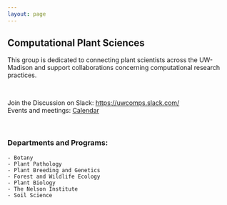```yaml
---
layout: page
---
```


## Computational Plant Sciences  
This group is dedicated to connecting plant scientists across the UW-Madison and support collaborations concerning computational research practices.  

<br>

Join the Discussion on Slack: <https://uwcomps.slack.com/>    
Events and meetings: [Calendar](https://uw-madison-comps.github.io/calendar)  

<br>

### __Departments and Programs:__
    - Botany  
    - Plant Pathology  
    - Plant Breeding and Genetics  
    - Forest and Wildlife Ecology  
    - Plant Biology  
    - The Nelson Institute  
    - Soil Science


